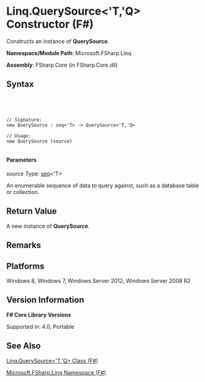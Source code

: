 # Linq.QuerySource<'T,'Q> Constructor (F#)

Constructs an instance of **QuerySource**.

**Namespace/Module Path**: Microsoft.FSharp.Linq

**Assembly**: FSharp.Core (in FSharp.Core.dll)


## Syntax



```




// Signature:
new QuerySource : seq<'T> -> QuerySource<'T,'Q>

// Usage:
new QuerySource (source)


```





#### Parameters
*source*
Type: [seq](http://msdn.microsoft.com/en-us/library/2f0c87c6-8a0d-4d33-92a6-10d1d037ce75)&lt;'T&gt;


An enumerable sequence of data to query against, such as a database table or collection.




## Return Value
A new instance of **QuerySource**.


## Remarks

## Platforms
Windows 8, Windows 7, Windows Server 2012, Windows Server 2008 R2


## Version Information
**F# Core Library Versions**

Supported in: 4.0, Portable




## See Also
[Linq.QuerySource&#60;'T,'Q&#62; Class &#40;F&#35;&#41;](Linq.QuerySource%5B%27T%2C%27Q%5D-Class-%5BFSharp%5D.md)

[Microsoft.FSharp.Linq Namespace &#40;F&#35;&#41;](Microsoft.FSharp.Linq-Namespace-%5BFSharp%5D.md)

